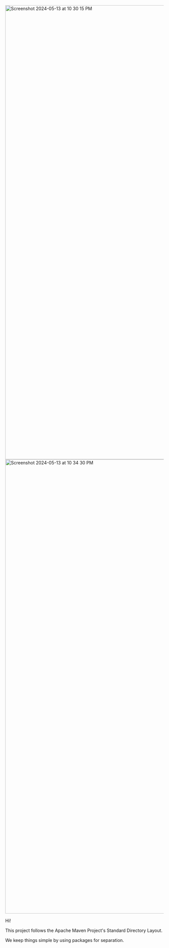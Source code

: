 

<img width="1438" alt="Screenshot 2024-05-13 at 10 30 15 PM" src="https://github.com/desemezie/Word-Wise/assets/104041033/985128ad-2eab-4bf0-b529-e621a8105f6a">



<img width="1438" alt="Screenshot 2024-05-13 at 10 34 30 PM" src="https://github.com/desemezie/Word-Wise/assets/104041033/851183fb-7e12-4865-8475-38505377088d">



Hi!

This project follows the Apache Maven Project's Standard Directory Layout.

We keep things simple by using packages for separation.
